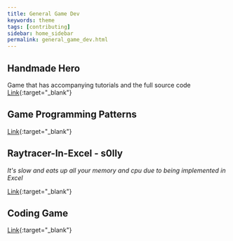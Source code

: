 ```yaml
---
title: General Game Dev
keywords: theme
tags: [contributing]
sidebar: home_sidebar
permalink: general_game_dev.html
---
```


## Handmade Hero
Game that has accompanying tutorials and the full source code
[Link](https://handmadehero.org/){:target="_blank"}

## Game Programming Patterns
[Link](http://gameprogrammingpatterns.com/contents.html){:target="_blank"}

## Raytracer-In-Excel - s0lly
*It's slow and eats up all your memory and cpu due to being implemented in Excel*

[Link](https://github.com/s0lly/Raytracer-In-Excel){:target="_blank"}

## Coding Game
[Link](https://www.codingame.com/start){:target="_blank"}